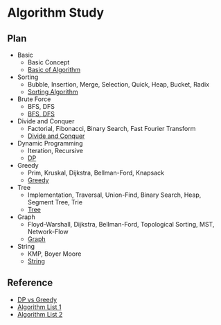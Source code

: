 # Algorithm Study



## Plan

- Basic
  - Basic Concept
  - [Basic of Algorithm](https://blog.yena.io/studynote/2018/11/14/Algorithm-Basic.html)
- Sorting
  - Bubble, Insertion, Merge, Selection, Quick, Heap, Bucket, Radix
  - [Sorting Algorithm](https://ko.wikipedia.org/wiki/%EC%A0%95%EB%A0%AC_%EC%95%8C%EA%B3%A0%EB%A6%AC%EC%A6%98)
- Brute Force
  - BFS, DFS
  - [BFS, DFS](https://yunyoung1819.tistory.com/86)
- Divide and Conquer
  - Factorial, Fibonacci, Binary Search, Fast Fourier Transform
  - [Divide and Conquer](https://data-make.tistory.com/232)
- Dynamic Programming
  - Iteration, Recursive
  - [DP](https://www.zerocho.com/category/Algorithm/post/584b979a580277001862f182)
- Greedy
  - Prim, Kruskal, Dijkstra, Bellman-Ford, Knapsack
  - [Greedy](https://janghw.tistory.com/entry/%EC%95%8C%EA%B3%A0%EB%A6%AC%EC%A6%98-Greedy-Algorithm-%ED%83%90%EC%9A%95-%EC%95%8C%EA%B3%A0%EB%A6%AC%EC%A6%98)
- Tree
  - Implementation, Traversal, Union-Find, Binary Search, Heap, Segment Tree, Trie
  - [Tree](https://gmlwjd9405.github.io/2018/08/12/data-structure-tree.html)
- Graph
  - Floyd-Warshall, Dijkstra, Bellman-Ford, Topological Sorting, MST, Network-Flow
  - [Graph](https://gmlwjd9405.github.io/2018/08/13/data-structure-graph.html)
- String
  - KMP, Boyer Moore
  - [String](https://otrodevym.tistory.com/entry/%EC%95%8C%EA%B3%A0%EB%A6%AC%EC%A6%98%EB%AC%B8%EC%9E%90%EC%97%B4-%EA%B2%80%EC%83%89%EA%B3%A0%EC%A7%80%EC%8B%9D%ED%95%9C-%EA%B2%80%EC%83%89-%EB%9D%BC%EB%B9%88%EC%B9%B4%ED%94%84-KMP-%EB%B3%B4%EC%9D%B4%EC%96%B4%EB%AC%B4%EC%96%B4)



## Reference

- [DP vs Greedy]([https://velog.io/@cyranocoding/%EB%8F%99%EC%A0%81-%EA%B3%84%ED%9A%8D%EB%B2%95Dynamic-Programming%EA%B3%BC-%ED%83%90%EC%9A%95%EB%B2%95Greedy-Algorithm-3yjyoohia5](https://velog.io/@cyranocoding/동적-계획법Dynamic-Programming과-탐욕법Greedy-Algorithm-3yjyoohia5))
- [Algorithm List 1]([https://librewiki.net/wiki/%EC%8B%9C%EB%A6%AC%EC%A6%88:%EC%88%98%ED%95%99%EC%9D%B8%EB%93%AF_%EA%B3%BC%ED%95%99%EC%95%84%EB%8B%8C_%EA%B3%B5%ED%95%99%EA%B0%99%EC%9D%80_%EC%BB%B4%ED%93%A8%ED%84%B0%EA%B3%BC%ED%95%99/%EC%95%8C%EA%B3%A0%EB%A6%AC%EC%A6%98_%EA%B8%B0%EC%B4%88](https://librewiki.net/wiki/시리즈:수학인듯_과학아닌_공학같은_컴퓨터과학/알고리즘_기초))
- [Algorithm List 2]([https://librewiki.net/wiki/%EC%8B%9C%EB%A6%AC%EC%A6%88:%EC%88%98%ED%95%99%EC%9D%B8%EB%93%AF_%EA%B3%BC%ED%95%99%EC%95%84%EB%8B%8C_%EA%B3%B5%ED%95%99%EA%B0%99%EC%9D%80_%EC%BB%B4%ED%93%A8%ED%84%B0%EA%B3%BC%ED%95%99/%EC%95%8C%EA%B3%A0%EB%A6%AC%EC%A6%98_%EC%A4%91%EA%B8%89](https://librewiki.net/wiki/시리즈:수학인듯_과학아닌_공학같은_컴퓨터과학/알고리즘_중급))

